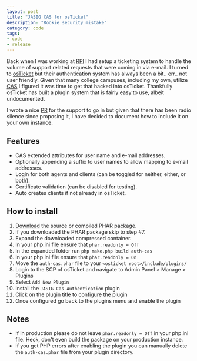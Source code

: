 ```yaml
---
layout: post
title: "JASIG CAS for osTicket"
description: "Rookie security mistake"
category: code
tags:
- code
- release
---
```

Back when I was working at [RPI](http://union.rpi.edu) I had setup a ticketing
system to handle the volume of support related requests that were coming in via
e-mail. I turned to [osTicket](http://osticket.com/) but their authentication
system has always been a bit.. err.. not user friendly. Given that many college
campuses, including my own, utilize [CAS](http://jasig.github.io/cas/) I figured
it was time to get that hacked into osTicket. Thankfully osTicket has built a
plugin system that is fairly easy to use, albeit undocumented.

I wrote a nice [PR](https://github.com/osTicket/core-plugins/pull/31) for the
support to go in but given that there has been radio silence since proposing it,
I have decided to document how to include it on your own instance.

## Features
 - CAS extended attributes for user name and e-mail addresses.
 - Optionally appending a suffix to user names to allow mapping to e-mail addresses.
 - Login for both agents and clients (can be toggled for neither, either, or both).
 - Certificate validation (can be disabled for testing).
 - Auto creates clients if not already in osTicket.

## How to install
  1. [Download](https://github.com/kevinoconnor7/core-plugins/releases/)
  the source or compiled PHAR package.
  2. If you downloaded the PHAR package skip to step #7.
  3. Expand the downloaded compressed container.
  4. In your php.ini file ensure that `phar.readonly = Off`
  5. In the expanded folder run `php make.php build auth-cas`
  6. In your php.ini file ensure that `phar.readonly = On`
  7. Move the `auth-cas.phar` file to your `<osticket root>/include/plugins/`
  8. Login to the SCP of osTicket and navigate to Admin Panel > Manage > Plugins
  9. Select `Add New Plugin`
  10. Install the `JASIG Cas Authentication` plugin
  11. Click on the plugin title to configure the plugin
  12. Once configured go back to the plugins menu and enable the plugin

## Notes
 * If in production please do not leave `phar.readonly = Off` in your php.ini
 file. Heck, don't even build the package on your production instance.
 * If you get PHP errors after enabling the plugin you can manually delete the
 `auth-cas.phar` file from your plugin directory.
